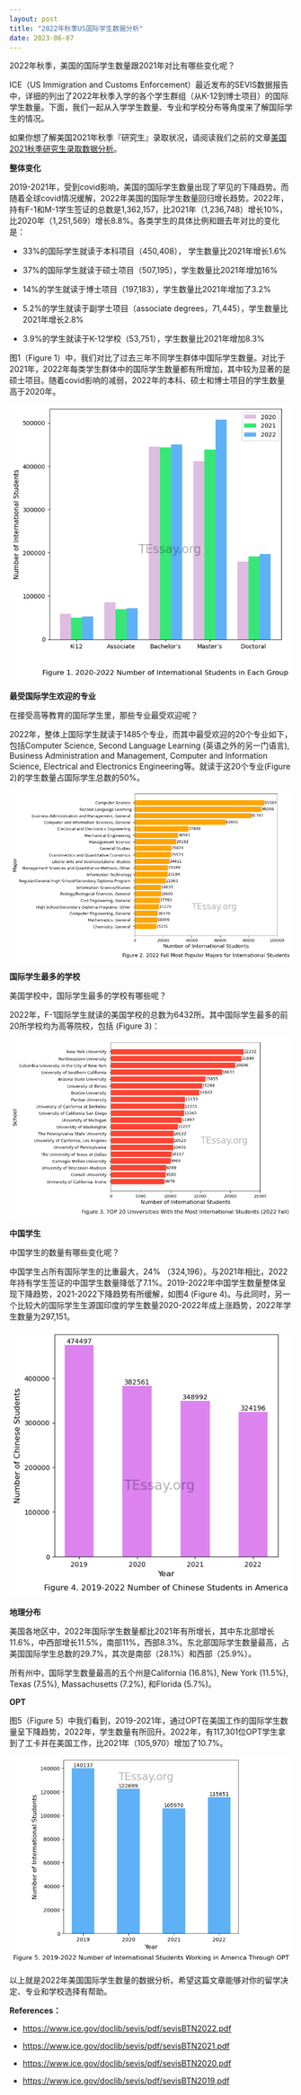 ```yaml
---
layout: post
title: "2022年秋季US国际学生数据分析"
date: 2023-06-07
---
```

2022年秋季，美国的国际学生数量跟2021年对比有哪些变化呢？

ICE（US Immigration and Customs Enforcement）最近发布的SEVIS数据报告中，详细的列出了2022年秋季入学的各个学生群组（从K-12到博士项目）的国际学生数量。下面，我们一起从入学学生数量、专业和学校分布等角度来了解国际学生的情况。

如果你想了解美国2021年秋季『研究生』录取状况，请阅读我们之前的文章[美国2021秋季研究生录取数据分析](https://tessay.org/blog/2023/05/01/2021-fall-graduate-admission-statistics)。

**整体变化**

2019-2021年，受到covid影响，美国的国际学生数量出现了罕见的下降趋势。而随着全球covid情况缓解，2022年美国的国际学生数量回归增长趋势。2022年，持有F-1和M-1学生签证的总数是1,362,157，比2021年（1,236,748）增长10%，比2020年（1,251,569）增长8.8%。各类学生的具体比例和跟去年对比的变化是：

+ 33%的国际学生就读于本科项目（450,408）， 学生数量比2021年增长1.6%

+ 37%的国际学生就读于硕士项目（507,195），学生数量比2021年增加16%

+ 14%的学生就读于博士项目（197,183），学生数量比2021年增加了3.2% 

+ 5.2%的学生就读于副学士项目（associate degrees，71,445），学生数量比2021年增长2.8%

+ 3.9%的学生就读于K-12学校（53,751），学生数量比2021年增加8.3%


图1（Figure 1）中，我们对比了过去三年不同学生群体中国际学生数量。对比于2021年，2022年每类学生群体中的国际学生数量都有所增加，其中较为显著的是硕士项目。随着covid影响的减弱，2022年的本科、硕士和博士项目的学生数量高于2020年。


    
![png](/assets/images/2023-06-07-2022-fall-international-admission-analytics_files/2023-06-07-2022-fall-international-admission-analytics_3_0.png)
    


**最受国际学生欢迎的专业**

在接受高等教育的国际学生里，那些专业最受欢迎呢？

2022年，整体上国际学生就读于1485个专业，而其中最受欢迎的20个专业如下，包括Computer Science, Second Language Learning (英语之外的另一门语言), Business Administration and Management, Computer and Information Science, Electrical and Electronics Engineering等。就读于这20个专业(Figure 2)的学生数量占国际学生总数的50%。


    
![png](/assets/images/2023-06-07-2022-fall-international-admission-analytics_files/2023-06-07-2022-fall-international-admission-analytics_5_0.png)
    


**国际学生最多的学校**

美国学校中，国际学生最多的学校有哪些呢？

2022年，F-1国际学生就读的美国学校的总数为6432所。其中国际学生最多的前20所学校均为高等院校，包括 (Figure 3)：


    
![png](/assets/images/2023-06-07-2022-fall-international-admission-analytics_files/2023-06-07-2022-fall-international-admission-analytics_7_0.png)
    


**中国学生**

中国学生的数量有哪些变化呢？

中国学生占所有国际学生的比重最大，24% （324,196）。与2021年相比，2022年持有学生签证的中国学生数量降低了7.1%。2019-2022年中国学生数量整体呈现下降趋势，2021-2022下降趋势有所缓解，如图4 (Figure 4)。与此同时，另一个比较大的国际学生生源国印度的学生数量2020-2022年成上涨趋势，2022年学生数量为297,151。


    
![png](/assets/images/2023-06-07-2022-fall-international-admission-analytics_files/2023-06-07-2022-fall-international-admission-analytics_9_0.png)
    


**地理分布**

美国各地区中，2022年国际学生数量都比2021年有所增长，其中东北部增长11.6%，中西部增长11.5%，南部11%，西部8.3%。东北部国际学生数量最高，占美国国际学生总数的29.7%，其次是南部（28.1%）和西部（25.9%）。

所有州中，国际学生数量最高的五个州是California (16.8%), New York (11.5%), Texas (7.5%),  Massachusetts (7.2%), 和Florida (5.7%)。


**OPT**

图5（Figure 5）中我们看到，2019-2021年，通过OPT在美国工作的国际学生数量呈下降趋势，2022年，学生数量有所回升。2022年，有117,301位OPT学生拿到了工卡并在美国工作，比2021年（105,970）增加了10.7%。




    
![png](/assets/images/2023-06-07-2022-fall-international-admission-analytics_files/2023-06-07-2022-fall-international-admission-analytics_11_0.png)
    



以上就是2022年美国国际学生数量的数据分析。希望这篇文章能够对你的留学决定、专业和学校选择有帮助。

**References：**

+ https://www.ice.gov/doclib/sevis/pdf/sevisBTN2022.pdf

+ https://www.ice.gov/doclib/sevis/pdf/sevisBTN2021.pdf

+ https://www.ice.gov/doclib/sevis/pdf/sevisBTN2020.pdf

+ https://www.ice.gov/doclib/sevis/pdf/sevisBTN2019.pdf



